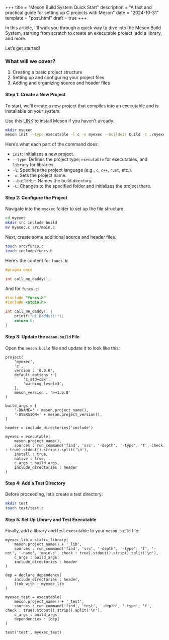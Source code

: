 +++
title = "Meson Build System Quick Start"
description = "A fast and practical guide for setting up C projects with Meson"
date = "2024-10-31"
template = "post.html"
draft = true
+++

In this article, I'll walk you through a quick way to dive into the Meson Build System, starting from scratch to create an executable project, add a library, and more.

Let’s get started!

### What will we cover?
1. Creating a basic project structure
2. Setting up and configuring your project files
3. Adding and organizing source and header files

#### Step 1: Create a New Project

To start, we’ll create a new project that compiles into an executable and is installable on your system.

Use this [LINK](https://mesonbuild.com/SimpleStart.html#installing-meson) to install Meson if you haven't already.

```bash
mkdir myexec
meson init --type executable -l c -n myexec --builddir build -C ./myexec
```

Here’s what each part of the command does:
- `init`: Initializes a new project.
- `--type`: Defines the project type; `executable` for executables, and `library` for libraries.
- `-l`: Specifies the project language (e.g., `c`, `c++`, `rust`, etc.).
- `-n`: Sets the project name.
- `--builddir`: Names the build directory.
- `-C`: Changes to the specified folder and initializes the project there.

#### Step 2: Configure the Project

Navigate into the `myexec` folder to set up the file structure.

```bash
cd myexec
mkdir src include build
mv myexec.c src/main.c
```

Next, create some additional source and header files.

```bash
touch src/funcs.c
touch include/funcs.h
```

Here’s the content for `funcs.h`:

```c
#pragma once

int call_me_daddy();
```

And for `funcs.c`:

```c
#include "funcs.h"
#include <stdio.h>

int call_me_daddy() {
    printf("Hi Daddy!!!");
    return 0;    
}
```

#### Step 3: Update the `meson.build` File

Open the `meson.build` file and update it to look like this:

```meson
project(
    'myexec',
    'c',
    version : '0.0.0',
    default_options : [
        'c_std=c2x',
        'warning_level=3',
    ],
    meson_version : '>=1.5.0'
)

build_args = [
    '-DNAME=' + meson.project_name(),
    '-DVERSION=' + meson.project_version(),
]

header = include_directories('include')

myexec = executable(
    meson.project_name(),
    sources : run_command('find', 'src', '-depth', '-type', 'f', check : true).stdout().strip().split('\n'),
    install : true,
    native : true,
    c_args : build_args,
    include_directories : header
)
```

#### Step 4: Add a Test Directory

Before proceeding, let’s create a test directory:

```sh
mkdir test
touch test/test.c
```

#### Step 5: Set Up Library and Test Executable

Finally, add a library and test executable to your `meson.build` file:

```meson
myexec_lib = static_library(
    meson.project_name() + '_lib',
    sources : run_command('find', 'src', '-depth', '-type', 'f', '-not', '-name', 'main.c', check : true).stdout().strip().split('\n'),
    c_args : build_args,
    include_directories : header
)

dep = declare_dependency(
    include_directories : header,
    link_with : myexec_lib
)

myexec_test = executable(
    meson.project_name() + '_test',
    sources : run_command('find', 'test', '-depth', '-type', 'f', check : true).stdout().strip().split('\n'),
    c_args : build_args,
    dependencies : [dep]
)

test('test', myexec_test)
```
